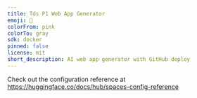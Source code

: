 ```yaml
---
title: Tds P1 Web App Generator
emoji: 🐨
colorFrom: pink
colorTo: gray
sdk: docker
pinned: false
license: mit
short_description: AI web app generator with GitHub deploy
---
```


Check out the configuration reference at https://huggingface.co/docs/hub/spaces-config-reference

